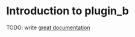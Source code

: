 # Introduction to plugin_b

TODO: write [great documentation](http://jacobian.org/writing/what-to-write/)
